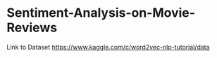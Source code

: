 # Sentiment-Analysis-on-Movie-Reviews
Link to Dataset
https://www.kaggle.com/c/word2vec-nlp-tutorial/data
